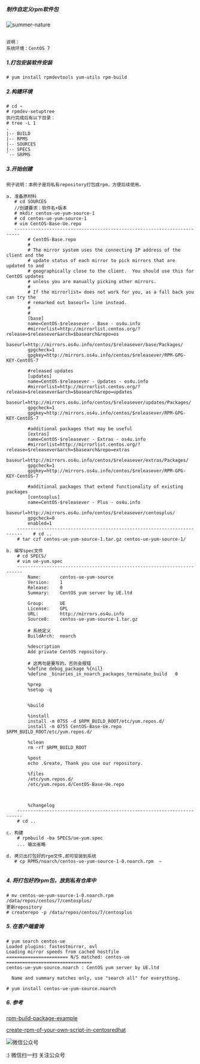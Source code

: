 <!--
author: os4uinfo
head: https://os4u.info/blog/img/sun.png
date: 2017-06-06
title: 制作自定义rpm软件包
tags: yum
images: https://os4u.info/blog/img/sun.png
category: yum
status: publish
summary: 本例子是将私有repository打包成rpm，方便后续使用。
-->

##### 制作自定义rpm软件包

![summer-nature](https://www.os4u.info/blog/linux/images/summer-nature.jpg)
```

说明：
系统环境：CentOS 7

```

##### 1.打包安装软件安装

```
# yum install rpmdevtools yum-utils rpm-build

```

##### 2.构建环境
```
# cd ~
# rpmdev-setuptree
执行完成后有以下目录：
# tree -L 1
.
|-- BUILD
|-- RPMS
|-- SOURCES
|-- SPECS
`-- SRPMS 
```
##### 3.开始创建

```
例子说明：本例子是将私有repository打包成rpm，方便后续使用。

a. 准备原材料
   # cd SOURCES
   //创建要求：软件名+版本
   # mkdir centos-ue-yum-source-1
   # cd centos-ue-yum-source-1
   # vim CentOS-Base-Ue.repo
   ------------------------------------------------------------------------
		# CentOS-Base.repo
		#
		# The mirror system uses the connecting IP address of the client and the
		# update status of each mirror to pick mirrors that are updated to and
		# geographically close to the client.  You should use this for CentOS updates
		# unless you are manually picking other mirrors.
		#
		# If the mirrorlist= does not work for you, as a fall back you can try the
		# remarked out baseurl= line instead.
		#
		#
		[base]
		name=CentOS-$releasever - Base - os4u.info
		#mirrorlist=http://mirrorlist.centos.org/?release=$releasever&arch=$basearch&repo=os
		baseurl=http://mirrors.os4u.info/centos/$releasever/base/Packages/
		gpgcheck=1
		gpgkey=http://mirrors.os4u.info/centos/$releasever/RPM-GPG-KEY-CentOS-7
		
		#released updates
		[updates]
		name=CentOS-$releasever - Updates - os4u.info
		#mirrorlist=http://mirrorlist.centos.org/?release=$releasever&arch=$basearch&repo=updates
		baseurl=http://mirrors.os4u.info/centos/$releasever/updates/Packages/
		gpgcheck=1
		gpgkey=http://mirrors.os4u.info/centos/$releasever/RPM-GPG-KEY-CentOS-7
		
		#additional packages that may be useful
		[extras]
		name=CentOS-$releasever - Extras - os4u.info
		#mirrorlist=http://mirrorlist.centos.org/?release=$releasever&arch=$basearch&repo=extras
		baseurl=http://mirrors.os4u.info/centos/$releasever/extras/Packages/
		gpgcheck=1
		gpgkey=http://mirrors.os4u.info/centos/$releasever/RPM-GPG-KEY-CentOS-7
		
		#additional packages that extend functionality of existing packages
		[centosplus]
		name=CentOS-$releasever - Plus - os4u.info
		baseurl=http://mirrors.os4u.info/centos/$releasever/centosplus/
		gpgcheck=0
		enabled=1
	------------------------------------------------------------------------	# cd ..
	# tar czf centos-ue-yum-source-1.tar.gz centos-ue-yum-source-1/

b. 编写spec文件
	# cd SPECS/
	# vim ue-yum.spec
	------------------------------------------------------------------------
		Name:		centos-ue-yum-source
		Version:	1
		Release:	0
		Summary:	CentOS yum server by UE.ltd
		
		Group:		UE
		License:	GPL
		URL:		http://mirrors.os4u.info
		Source0:	centos-ue-yum-source-1.tar.gz
		
		# 系统定义
		BuildArch:	noarch
		
		%description
		Add private CentOS repository.
		
		# 这两句是要写的，否则会报错
		%define debug_package %{nil}
		%define _binaries_in_noarch_packages_terminate_build   0
		
		%prep
		%setup -q
		
		
		%build
		
		%install
		install -m 0755 -d $RPM_BUILD_ROOT/etc/yum.repos.d/
		install -m 0755 CentOS-Base-Ue.repo $RPM_BUILD_ROOT/etc/yum.repos.d/
		
		%clean
		rm -rf $RPM_BUILD_ROOT
		
		%post
		echo .Greate, Thank you use our repository.
		
		%files
		/etc/yum.repos.d/
		/etc/yum.repos.d/CentOS-Base-Ue.repo
		
		
		
		%changelog
	------------------------------------------------------------------------
	# cd ..

c. 构建
	# rpmbuild -ba SPECS/ue-yum.spec
	... 输出省略

d. 拷贝出打包好的rpm文件,即可安装到系统
   # cp RPMS/noarch/centos-ue-yum-source-1-0.noarch.rpm  ~
   	
```
##### 4. 将打包好的rpm包，放到私有仓库中

```
# mv centos-ue-yum-source-1-0.noarch.rpm /data/repos/centos/7/centosplus/
更新repository
# createrepo -p /data/repos/centos/7/centosplus
```
##### 5. 在客户端查询
```
# yum search centos-ue
Loaded plugins: fastestmirror, ovl
Loading mirror speeds from cached hostfile
======================= N/S matched: centos-ue ================================
centos-ue-yum-source.noarch : CentOS yum server by UE.ltd

  Name and summary matches only, use "search all" for everything.
  
# yum install centos-ue-yum-source.noarch
```
##### 6. 参考
[rpm-build-package-example](http://www.thegeekstuff.com/2015/02/rpm-build-package-example/)

[create-rpm-of-your-own-script-in-centosredhat](https://tecadmin.net/create-rpm-of-your-own-script-in-centosredhat/#)



![微信公众号](https://www.os4u.info/wx.jpg) 

:) 微信扫一扫 关注公众号 